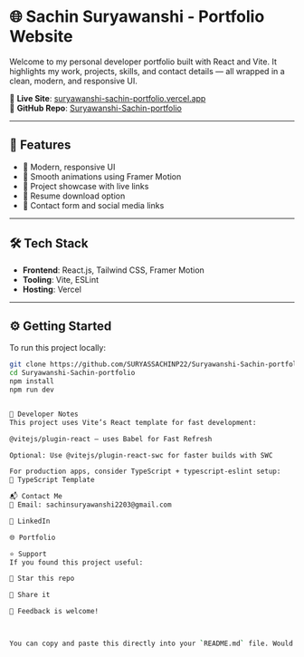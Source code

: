 # 🌐 Sachin Suryawanshi - Portfolio Website

Welcome to my personal developer portfolio built with React and Vite. It highlights my work, projects, skills, and contact details — all wrapped in a clean, modern, and responsive UI.

🔗 **Live Site**: [suryawanshi-sachin-portfolio.vercel.app](https://suryawanshi-sachin-portfolio.vercel.app)  
📁 **GitHub Repo**: [Suryawanshi-Sachin-portfolio](https://github.com/SURYASSACHINP22/Suryawanshi-Sachin-portfolio)

---

## 🚀 Features

- 🔹 Modern, responsive UI
- 🔹 Smooth animations using Framer Motion
- 🔹 Project showcase with live links
- 🔹 Resume download option
- 🔹 Contact form and social media links

---

## 🛠️ Tech Stack

- **Frontend**: React.js, Tailwind CSS, Framer Motion  
- **Tooling**: Vite, ESLint  
- **Hosting**: Vercel  

---

## ⚙️ Getting Started

To run this project locally:

```bash
git clone https://github.com/SURYASSACHINP22/Suryawanshi-Sachin-portfolio.git
cd Suryawanshi-Sachin-portfolio
npm install
npm run dev


🔧 Developer Notes
This project uses Vite’s React template for fast development:

@vitejs/plugin-react – uses Babel for Fast Refresh

Optional: Use @vitejs/plugin-react-swc for faster builds with SWC

For production apps, consider TypeScript + typescript-eslint setup:
🔗 TypeScript Template

📬 Contact Me
📧 Email: sachinsuryawanshi2203@gmail.com

💼 LinkedIn

🌐 Portfolio

⭐️ Support
If you found this project useful:

🌟 Star this repo

🔁 Share it

💬 Feedback is welcome!



You can copy and paste this directly into your `README.md` file. Would you like me to add badges or a screenshot banner section next?
